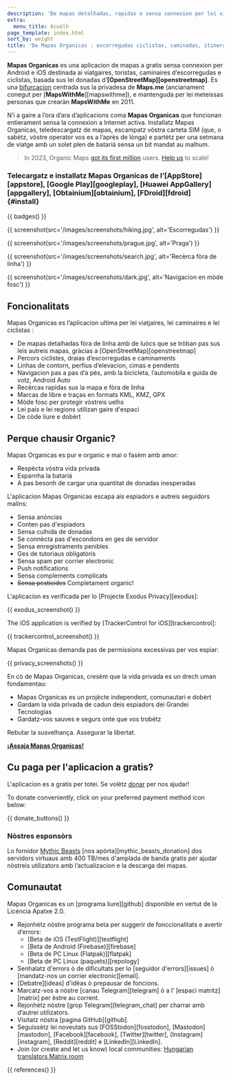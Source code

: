 ```yaml
---
description: 'De mapas detalhadas, rapidas e sensa connexion per lei viatgaires, lei toristas, leis automobilistas, leis caminaires e lei ciclistas creadas per lei fondators de l’aplicacion MapsWithMe (Maps.Me).'
extra:
  menu_title: Acuèlh
page_template: index.html
sort_by: weight
title: 'De Mapas Organicas : escorregudas ciclistas, caminadas, itineraris e percors guidats fòra de linha'
---
```


**Mapas Organicas** es una aplicacion de mapas a gratis sensa connexion per Android e iOS destinada ai viatgaires, toristas, caminaires d’escorregudas e ciclistas, basada sus lei donadas d’**[OpenStreetMap][openstreetmap]**. Es una [bifurcacion][fork] centrada sus la privadesa de **Maps.me** (ancianament conegut per [**MapsWithMe**][mapswithme]), e mantenguda per lei meteissas personas que crearàn **MapsWithMe** en 2011.

N’i a gaire a l’ora d’ara d’aplicacions coma **Mapas Organicas** que foncionan entierament sensa la connexion a Internet activa. Installatz Mapas Organicas, teledescargatz de mapas, escampatz vòstra carteta SIM (que, o sabètz, vòstre operator vos es a l’après de lònga) e partètz per una setmana de viatge amb un solet plen de batariá sensa un bit mandat au malhum.

> In 2023, Organic Maps [got its first million](@/news/2023-12-23/281/index.md) users. [Help us](@/donate/index.md) to scale!

### Telecargatz e installatz Mapas Organicas de l’[AppStore][appstore], [Google Play][googleplay], [Huawei AppGallery][appgallery], [Obtainium][obtainium], [FDroid][fdroid] {#install}

{{ badges() }}

{{ screenshot(src='/images/screenshots/hiking.jpg', alt='Escorregudas') }}

{{ screenshot(src='/images/screenshots/prague.jpg', alt='Praga') }}

{{ screenshot(src='/images/screenshots/search.jpg', alt='Recèrca fòra de
linha') }}

{{ screenshot(src='/images/screenshots/dark.jpg', alt='Navigacion en mòde
fosc') }}

## Foncionalitats

Mapas Organicas es l’aplicacion ultima per lei viatjaires, lei caminaires e
lei ciclistas :

- De mapas detalhadas fòra de linha amb de luòcs que se tròban pas sus leis
  autreis mapas, gràcias a [OpenStreetMap][openstreetmap]
- Percors ciclistes, draias d’escorregudas e caminaments
- Linhas de contorn, perfius d’elevacion, cimas e pendents
- Navigacion pas a pas d’a pès, amb la bicicleta, l’automobila e guida de
  votz, Android Auto
- Recèrcas rapidas sus la mapa e fòra de linha
- Marcas de libre e traças en formats KML, KMZ, GPX
- Mòde fosc per protegir vòstreis uelhs
- Lei país e lei regions utilizan gaire d'espaci
- De còde liure e dobèrt

## Perque chausir Organic?

Mapas Organicas es pur e organic e mai o fasèm amb amor:

- Respècta vòstra vida privada
- Esparnha la batariá
- A pas besonh de cargar una quantitat de donadas inesperadas

L'aplicacion Mapas Organicas escapa ais espiadors e autreis seguidors
malins:

- Sensa anóncias
- Conten pas d'espiadors
- Sensa culhida de donadas
- Se connècta pas d'escondons en ges de servidor
- Sensa enregistraments penibles
- Ges de tutoriaus obligatòris
- Sensa spam per corrier electronic
- Push notifications
- Sensa complements complicats
- ~~Sensa pesticides~~ Completament organic!

L'aplicacion es verificada per lo [Projecte Exodus Privacy][exodus]:

{{ exodus_screenshot() }}

The iOS application is verified by [TrackerControl for iOS][trackercontrol]:

{{ trackercontrol_screenshot() }}

Mapas Organicas demanda pas de permissions excessivas per vos espiar:

{{ privacy_screenshots() }}

En cò de Mapas Organicas, cresèm que la vida privada es un drech uman
fondamentau:

- Mapas Organicas es un projècte independent, comunautari e dobèrt
- Gardam la vida privada de cadun deis espiadors dei Grandei Tecnologias
- Gardatz-vos sauves e segurs onte que vos trobètz

Rebutar la susvelhança. Assegurar la libertat.

**[¡Assaja Mapas Organicas!](#install)**

## Cu paga per l'aplicacion a gratis?

L'aplicacion es a gratis per totei. Se volètz [donar](@/donate/index.md)
per nos ajudar!

To donate conveniently, click on your preferred payment method icon below:

{{ donate_buttons() }}

### Nòstres esponsòrs

Lo fornidor [Mythic Beasts](https://www.mythic-beasts.com/) [nos
apòrta][mythic_beasts_donation] dos servidors virtuaus amb 400 TB/mes
d'amplada de banda gratis per ajudar nòstreis utilizators amb
l’actualizacion e la descarga dei mapas.

## Comunautat

Mapas Organicas es un [programa liure][github] disponible en vertut de la
Licéncia Apatxe 2.0.

- Rejonhètz nòstre programa beta per suggerir de fonccionalitats e avertir
  d’errors:
  * [Beta de iOS (TestFlight)][testflight]
  * [Beta de Android (Firebase)][firebase]
  * [Beta de PC Linux (Flatpak)][flatpak]
  * [Beta de PC Linux (paquets)][repology]
- Senhalatz d'errors ò de dificultats per lo [seguidor d'errors][issues] ò
  [mandatz-nos un corrier electronic][email].
- [Debatre][ideas] d'idèas ò prepausar de foncions.
- Marcatz-vos a nòstre [canau Telegram][telegram] ò a l’ [espaci
  matritz][matrix] per èstre au corrent.
- Rejonhètz nòstre [grop Telegram][telegram_chat] per charrar amb d’autrei
  utilizators.
- Visitatz nòstra [pagina GitHub][github].
- Seguissètz lei noveutats sus [FOSStodon][fosstodon], [Mastodon][mastodon],
  [Facebook][facebook], [Twitter][twitter], [Instagram][instagram],
  [Reddit][reddit] e [LinkedIn][LinkedIn].
- Join (or create and let us know) local communities: [Hungarian translators
  Matrix room](https://matrix.to/#/#organicmapstranslate_hu:matrix.org)

[fork]: https://en.wikipedia.org/wiki/Fork_(software_development)

{{ references() }}
